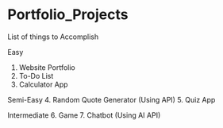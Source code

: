 # Portfolio_Projects

List of things to Accomplish

Easy 
1. Website Portfolio
2. To-Do List
3. Calculator App

Semi-Easy
4. Random Quote Generator (Using API)
5. Quiz App

Intermediate
6. Game
7. Chatbot (Using AI API)
